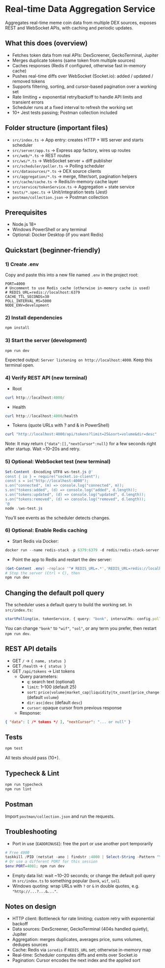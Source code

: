 # Real-time Data Aggregation Service

Aggregates real-time meme coin data from multiple DEX sources, exposes REST and WebSocket APIs, with caching and periodic updates.

## What this does (overview)
- Fetches token data from real APIs: DexScreener, GeckoTerminal, Jupiter
- Merges duplicate tokens (same token from multiple sources)
- Caches responses (Redis if configured, otherwise fast in-memory cache)
- Pushes real-time diffs over WebSocket (Socket.io): added / updated / removed tokens
- Supports filtering, sorting, and cursor-based pagination over a working set
- Rate limiting + exponential retry/backoff to handle API limits and transient errors
- Scheduler runs at a fixed interval to refresh the working set
- 10+ Jest tests passing; Postman collection included

## Folder structure (important files)
- `src/index.ts` → App entry: creates HTTP + WS server and starts scheduler
- `src/server/app.ts` → Express app factory, wires up routes
- `src/web/*.ts` → REST routes
- `src/ws/*.ts` → WebSocket server + diff publisher
- `src/scheduler/poller.ts` → Polling scheduler
- `src/datasources/*.ts` → DEX source clients
- `src/aggregation/*.ts` → merge, filter/sort, pagination helpers
- `src/cache/cache.ts` → Redis/in-memory cache layer
- `src/service/tokenService.ts` → Aggregation + state service
- `tests/*.spec.ts` → Unit/integration tests (Jest)
- `postman/collection.json` → Postman collection

## Prerequisites
- Node.js 18+
- Windows PowerShell or any terminal
- Optional: Docker Desktop (if you want Redis)

## Quickstart (beginner-friendly)

### 1) Create .env
Copy and paste this into a new file named `.env` in the project root:
```env
PORT=4000
# Uncomment to use Redis cache (otherwise in-memory cache is used)
# REDIS_URL=redis://localhost:6379
CACHE_TTL_SECONDS=30
POLL_INTERVAL_MS=5000
NODE_ENV=development
```

### 2) Install dependencies
```powershell
npm install
```

### 3) Start the server (development)
```powershell
npm run dev
```
Expected output: `Server listening on http://localhost:4000`.
Keep this terminal open.

### 4) Verify REST API (new terminal)
- Root
```powershell
curl http://localhost:4000/
```
- Health
```powershell
curl http://localhost:4000/health
```
- Tokens (quote URLs with ? and & in PowerShell)
```powershell
curl "http://localhost:4000/api/tokens?limit=25&sort=volume&dir=desc"
```
Note: It may return `{"data":[],"nextCursor":null}` for a few seconds right after startup. Wait ~10–20s and retry.

### 5) Optional: WebSocket test (new terminal)
```powershell
Set-Content -Encoding UTF8 ws-test.js @'
const { io } = require("socket.io-client");
const s = io("http://localhost:4000");
s.on("connected", (m) => console.log("connected", m));
s.on("tokens:added", (d) => console.log("added", d.length));
s.on("tokens:updated", (d) => console.log("updated", d.length));
s.on("tokens:removed", (d) => console.log("removed", d.length));
'@
node .\ws-test.js
```
You’ll see events as the scheduler detects changes.

### 6) Optional: Enable Redis caching
- Start Redis via Docker:
```powershell
docker run --name redis-stack -p 6379:6379 -d redis/redis-stack-server:latest
```
- Point the app to Redis and restart the dev server:
```powershell
(Get-Content .env) -replace '^# REDIS_URL=.*','REDIS_URL=redis://localhost:6379' | Set-Content .env
# Stop the server (Ctrl + C), then
npm run dev
```

## Changing the default poll query
The scheduler uses a default query to build the working set. In `src/index.ts`:
```ts
startPolling(io, tokenService, { query: "bonk", intervalMs: config.pollIntervalMs });
```
You can change `"bonk"` to `"wif"`, `"sol"`, or any term you prefer, then restart `npm run dev`.

## REST API details
- GET `/` → `{ name, status }`
- GET `/health` → `{ status }`
- GET `/api/tokens` → List tokens
  - Query parameters:
    - `q`: search text (optional)
    - `limit`: 1–100 (default 25)
    - `sort`: `price|volume|market_cap|liquidity|tx_count|price_change` (default `volume`)
    - `dir`: `asc|desc` (default `desc`)
    - `cursor`: opaque cursor from previous response
  - Response:
```json
{ "data": [ /* tokens */ ], "nextCursor": "... or null" }
```

## Tests
```powershell
npm test
```
All tests should pass (10+).

## Typecheck & Lint
```powershell
npm run typecheck
npm run lint
```

## Postman
Import `postman/collection.json` and run the requests.

## Troubleshooting
- Port in use (`EADDRINUSE`): free the port or use another port temporarily
```powershell
# Free 4000
taskkill /PID (netstat -ano | findstr :4000 | Select-String -Pattern "\d+$").Matches.Value /F
# Or use a different PORT for this session
$env:PORT=4001; npm run dev
```
- Empty data list: wait ~10–20 seconds; or change the default poll query in `src/index.ts` to something popular (`bonk`, `wif`, `sol`).
- Windows quoting: wrap URLs with `?` or `&` in double quotes, e.g. `"http://...?...&..."`.

## Notes on design
- HTTP client: Bottleneck for rate limiting; custom retry with exponential backoff
- Data sources: DexScreener, GeckoTerminal (404s handled quietly), Jupiter
- Aggregation: merges duplicates, averages price, sums volumes, dedupes sources
- Cache: Redis via `ioredis` if `REDIS_URL` set; otherwise in-memory map
- Real-time: Scheduler computes diffs and emits over Socket.io
- Pagination: Cursor encodes the next index and the applied sort

